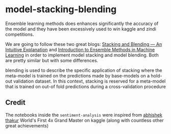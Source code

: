 # model-stacking-blending

Ensemble learning methods does enhances significantly the accuracy of the model and they have been excessively used to win kaggle and zindi competitions.

We are going to follow these two great blogs: [Stacking and Blending — An Intuitive Explanation](https://medium.com/@stevenyu530_73989/stacking-and-blending-intuitive-explanation-of-advanced-ensemble-methods-46b295da413c) and [Introduction to Ensemble Methods in Machine Learning](https://towardsdatascience.com/introduction-to-ensemble-methods-in-machine-learning-e72c6b9ff4bc) in order to implement model stacking and model blending. Both are pretty similar but with some differences.


blending is used to describe the specific application of stacking where the meta-model is trained on the predictions made by base-models on a hold-out validation dataset. In this context, stacking is reserved for a meta-model that is trained on out-of fold predictions during a cross-validation procedure

## Credit

The notebooks inside the `sentiment-analysis` were inspired from [abhishek thakur](https://twitter.com/abhi1thakur) World's First 4x Grand Master on kaggle (along with countless other great achievements)
